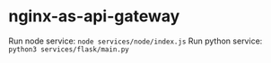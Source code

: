 # nginx-as-api-gateway

Run node service: `node services/node/index.js`
Run python service: `python3 services/flask/main.py`